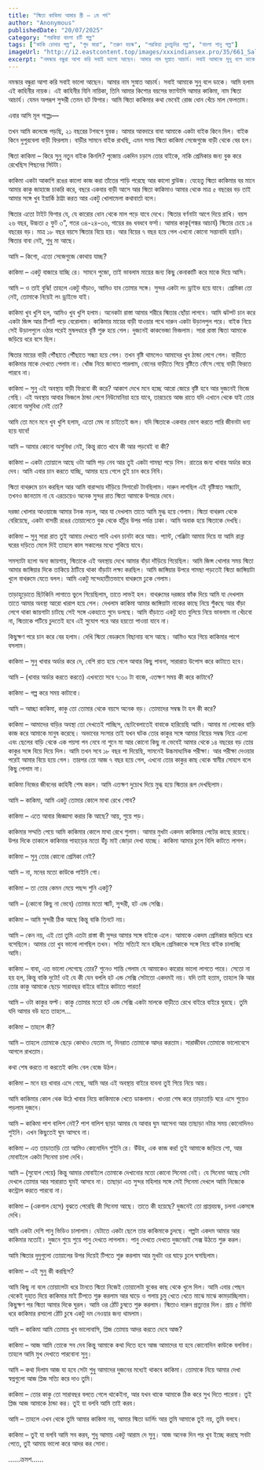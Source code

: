 ```yaml
---
title: "স্মিতা কাকিমা আমার স্ত্রী — ১ম পর্ব"
author: "Anonymous"
publishedDate: "20/07/2025"
category: "পরকিয়া বাংলা চটি গল্প"
tags: ["কাকি চোদার গল্প", "গুদ মারা", "তরুণ বয়স্ক", "পরকিয়া চুদাচুদির গল্প", "বাংলা পানু গল্প"]
imageUrl: "http://i2.eastcontent.top/images/xxxindiansex.pro/35/661_Saleena.jpg"
excerpt: "নমস্কার বন্ধুরা আশা করি সবাই ভালো আছেন। আমার নাম সুস্নাত আচার্য। সবাই আমাকে সুনু বলে ডাকে। আমি হলাম এই কাহিনীর নায়ক। এই কাহিনীর যিনি নায়িকা, তিনি আমার কিশোর বয়সের ফ্যান্টাসি আমার কাকিমা, নাম স্মিতা..."
---
```


নমস্কার বন্ধুরা আশা করি সবাই ভালো আছেন। আমার নাম সুস্নাত আচার্য। সবাই আমাকে সুনু বলে ডাকে। আমি হলাম এই কাহিনীর নায়ক। এই কাহিনীর যিনি নায়িকা, তিনি আমার কিশোর বয়সের ফ্যান্টাসি আমার কাকিমা, নাম স্মিতা আচার্য। যেমন অপরূপ সুন্দরী তেমন হট ফিগার। আমি স্মিতা কাকিমার কথা ভেবেই রোজ ধোন খেঁচে মাল ফেলতাম।


এবার আসি মূল গল্পেঃ—


তখন আমি কলেজে পড়ছি, ২১ বছরের টগবগে যুবক। আমার আবদারে বাবা আমাকে একটা বাইক কিনে দিল। বাইক কিনে দুপুরবেলা বাড়ী ফিরলাম। বাড়ীর সামনে বাইক রাখছি, এমন সময় স্মিতা কাকিমা সেজেগুজে বাড়ী থেকে বের হল।


স্মিতা কাকিমা – কিরে সুনু নতুন বাইক কিনলি? পুজোয় একদিন চড়াস তোর বাইকে, নাকি প্রেমিকার জন্য বুক করে রেখেছিস পিছনের সিটটা।


কাকিমা একটা আকাশি রঙের কালো কাজ করা তাঁতের শাড়ি পরেছে আর কালো ব্লাউজ। যেহেতু স্মিতা কাকিমার বর মানে আমার কাকু জাহাজে চাকরি করে, বছরে একবার বাড়ী আসে আর স্মিতা কাকিমাও আমার থেকে মাত্র ৫ বছরের বড় তাই আমার সঙ্গে খুব ইয়ার্কি ঠাট্টা করত আর একটু খোলামেলা কথাবার্তা বলে।


স্মিতার এতো টাইট ফিগার যে, যে কারোর ধোন থেকে মাল পড়ে যাবে দেখে। স্মিতার বর্ণনাটা আগে দিয়ে রাখি। বয়স ২৬ বছর, উচ্চতা ৫ ফুট ৩”, গতর ৩৪-২৪-৩৬, গায়ের রঙ ধবধবে ফর্সা। আমার কাকু(শঙ্কর আচার্য) স্মিতার চেয়ে ১৪ বছরের বড়। মাত্র ১৮ বছর বয়সে স্মিতার বিয়ে হয়। আর বিয়ের ৭ বছর হয়ে গেল এখনো কোনো সন্তানাদি হয়নি। স্মিতার বাবা নেই, শুধু মা আছে।


আমি – কিগো, এতো সেজেগুজে কোথায় যাচ্ছ?

কাকিমা – একটু বাজারে যাচ্ছি রে। সামনে পুজো, তাই ভাবলাম মায়ের জন্য কিছু কেনাকাটি করে মাকে দিয়ে আসি।

আমি – ও তাই বুঝি! তাহলে একটু দাঁড়াও, আমিও যাব তোমার সঙ্গে। সুন্দর একটা লং ড্রাইভ হয়ে যাবে। প্রেমিকা তো নেই, তোমাকে নিয়েই লং ড্রাইভে যাই।


কাকিমা খুব খুশি হল, আমিও খুব খুশি হলাম। অনেকটা রাস্তা আমার শরীরে স্মিতার ছোঁয়া লাগবে। আমি ঝটপট চান করে একটা জিন্স আর টিশার্ট পড়ে বেরোলাম। কাকিমার মায়ের বাড়ী যাওয়ার পথে দারুন একটা উড়ালপুল পরে। বাইক নিয়ে সেই উড়ালপুলে ওঠার পরেই মুষলধারে বৃষ্টি শুরু হয়ে গেল। দুজনেই কাকভেজা ভিজলাম। সারা রাস্তা স্মিতা আমাকে জড়িয়ে ধরে বসে ছিল।


স্মিতার মায়ের বাড়ী পৌঁছাতে পৌঁছাতে সন্ধ্যা হয়ে গেল। তখন বৃষ্টি থামলেও আমাদের খুব ঠান্ডা লেগে গেল। বাড়ীতে কাকিমার মাকে দেখতে পেলাম না। খোঁজ নিয়ে জানতে পারলাম, বোনের বাড়ীতে গিয়ে বৃষ্টিতে ফেঁসে গেছে বাড়ী ফিরতে পারবে না।


কাকিমা – সুনু এই অবস্থায় বাড়ী ফিরবো কী করে? আকাশ দেখে মনে হচ্ছে আরো জোরে বৃষ্টি হবে আর দুজনেই ভিজে গেছি। এই অবস্থায় আবার ভিজলে ঠান্ডা লেগে নিউমোনিয়া হয়ে যাবে, তারচেয়ে আজ রাতে যদি এখানে থেকে যাই তোর কোনো অসুবিধা নেই তো?


আমি তো মনে মনে খুব খুশি হলাম, এতো মেঘ না চাইতেই জল। যদি স্মিতাকে একবার ভোগ করতে পারি জীবনটা ধন্য হয়ে যাবে!


আমি – আমার কোনো অসুবিধা নেই, কিন্তু রাতে খাবে কী আর পড়বেই বা কী?


কাকিমা – একটা তোয়ালে আছে ওটা আমি পড় নেব আর তুই একটা গামছা পড়ে নিস। রাতের জন্য খাবার অর্ডার করে দেব। আমি এবার চান করতে যাচ্ছি, আমার হয়ে গেলে তুই চান করে নিবি।


স্মিতা বাথরুমে চান করছিল আর আমি বারান্দায় দাঁড়িয়ে সিগারেট টানছিলাম। দারুন লাগছিল এই বৃষ্টিস্নাত সন্ধ্যাটা, তখনও জানতাম না যে এরচেয়েও অনেক সুন্দর রাত স্মিতা আমাকে উপহার দেবে।


দরজা খোলার আওয়াজে আমার টনক নড়ল, আর যা দেখলাম তাতে আমি মুগ্ধ হয়ে গেলাম। স্মিতা বাথরুম থেকে বেরিয়েছে, একটা বাসন্তী রঙের তোয়ালেতে বুক থেকে হাঁঁটুর উপর পর্যন্ত ঢাকা। আমি অবাক হয়ে স্মিতাকে দেখছি।


কাকিমা – সুনু সারা রাত তুই আমায় দেখতে পাবি এখন চানটা করে আয়। প্যান্ট, গেঞ্জিটা আমায় দিয়ে যা আমি রান্না ঘরের দড়িতে মেলে দিই তাহলে কাল সকালের মধ্যে শুকিয়ে যাবে।


সমস্যাটা হলো অন্য জায়গায়, স্মিতাকে এই অবস্থায় দেখে আমার বাঁড়া দাঁড়িয়ে গিয়েছিল। আমি জিন্স খোলার সময় স্মিতা আমার জাঙ্গিয়ার দিকে তাকিয়ে ঠাটিয়ে থাকা বাঁড়াটা লক্ষ্য করছিল। আমি জাঙ্গিয়ার উপরে গামছা পড়তেই স্মিতা জাঙ্গিয়াটা খুলে বাথরুমে যেতে বলল। আমি একটু সন্দেহাতীতভাবে বাথরুমে ঢুকে গেলাম।


তাড়াহুড়োতে ছিটকিনি লাগাতে ভুলে গিয়েছিলাম, তাতে লাভই হল। বাথরুমের দরজার ফাঁক দিয়ে আমি যা দেখলাম তাতে আমার অবস্থা আরো খারাপ হয়ে গেল। দেখলাম কাকিমা আমার জাঙ্গিয়াটা নাকের কাছে নিয়ে শুঁকছে আর বাঁড়া লেগে থাকা জায়গাটা চাটছে সেই সঙ্গে একহাতে গুদে ডলছে। আমি বাঁড়াতে একটু হাত বুলিয়ে নিয়ে ভাবলাম না খেঁচবো না, স্মিতাকে পটিয়ে চুদতেই হবে এই সুযোগ পরে আর হয়তো পাওয়া যাবে না।


কিছুক্ষণ পরে চান করে বের হলাম। দেখি স্মিতা বেডরুমে বিছানায় বসে আছে। আমিও ঘরে গিয়ে কাকিমার পাশে বসলাম।


কাকিমা – সুনু খাবার অর্ডার করে দে, বেশি রাত হয়ে গেলে আবার কিছু পাবনা, সারারাত উপোস করে কাটাতে হবে।

আমি – (খাবার অর্ডার করতে করতে) এখনতো সবে ৭:৩০ টা বাজে, এতক্ষণ সময় কী করে কাটাবে?

কাকিমা – গল্প করে সময় কাটাবো।

আমি – আচ্ছা কাকিমা, কাকু তো তোমার থেকে বয়সে অনেক বড়। তোমাদের সম্বন্ধ টা হল কী করে?

কাকিমা – আমাদের বাড়ির অবস্থা তো দেখতেই পাচ্ছিস, ছোটবেলাতেই বাবাকে হারিয়েছি আমি। আমার মা লোকের বাড়ি কাজ করে আমাকে মানুষ করেছে। অভাবের সংসার তাই যখন ঘটক তোর কাকুর সঙ্গে আমার বিয়ের সম্বন্ধ নিয়ে এলো এবং ছেলের বাড়ি থেকে এক পয়সা পন নেবে না শুনে মা আর কোনো কিছু না ভেবেই আমার থেকে ১৪ বছরের বড় তোর কাকুর সঙ্গে বিয়ে দিয়ে দিল। আমি তখন সবে ১৮ বছর পা দিয়েছি, সামনেই উচ্চমাধ্যমিক পরীক্ষা। আর পরীক্ষা দেওয়ার পরেই আমার বিয়ে হয়ে গেল। তারপর তো আজ ৭ বছর হয়ে গেল, এখনো তোর কাকুর কাছ থেকে স্বামীর সোহাগ বলে কিছু পেলাম না।


কাকিমা নিজের জীবনের কাহিনী শেষ করল। আমি এতক্ষণ দুচোখ দিয়ে মুগ্ধ হয়ে স্মিতার রূপ দেখছিলাম।


আমি – কাকিমা, আমি একটু তোমার কোলে মাথা রেখে শোব?

কাকিমা – এতে আবার জিজ্ঞাসা করার কি আছে? আয়, শুয়ে পড়।


কাকিমার সম্মতি পেয়ে আমি কাকিমার কোলে মাথা রেখে শুলাম। আমার মুখটা একদম কাকিমার পেটের কাছে রয়েছে। উপর দিকে তাকালে কাকিমার পাহাড়ের মতো উঁচু মাই জোড়া দেখা যাচ্ছে। কাকিমা আমার চুলে বিলি কাটতে লাগল।


কাকিমা – সুনু তোর কোনো প্রেমিকা নেই?

আমি – না, মনের মতো কাউকে পাইনি গো।

কাকিমা – তা তোর কেমন মেয়ে পছন্দ শুনি একটু?

আমি – (কোনো কিছু না ভেবে) তোমার মতো স্মার্ট, সুন্দরী, হট এন্ড সেক্সি।

কাকিমা – আমি সুন্দরী ঠিক আছে কিন্তু বাকি তিনটে নয়।

আমি – কেন নয়, এই তো তুমি এতটা রাস্তা কী সুন্দর আমার সঙ্গে বাইকে এলে। আমাকে একদম প্রেমিকার জড়িয়ে ধরে বসেছিলে। আমার তো খুব ভালো লাগছিল তখন। সত্যি সত্যিই মনে হচ্ছিল প্রেমিকাকে সঙ্গে নিয়ে বাইক চালাচ্ছি আমি।

কাকিমা – বাবা, এত ভালো লেগেছে তোর? শুনেও শান্তি পেলাম যে আমাকেও কারোর ভালো লাগতে পারে। সেতো না হয় হল, কিন্তু বাকি দুটো! ওই যে কী যেন বললি হট এন্ড সেক্সি সেটাতো একদম‌ই নয়। যদি তাই হতাম, তাহলে কি আর তোর কাকু আমাকে ছেড়ে সারাবছর বাইরে বাইরে কাটাতে পারত!

আমি – ওটা কাকুর ফল্ট। কাকু তোমার মতো হট এন্ড সেক্সি একটা মালকে বাড়ীতে রেখে বাইরে‌ বাইরে ঘুরছে। তুমি যদি আমার ব‌উ হতে তাহলে…

কাকিমা – তাহলে কী?

আমি – তাহলে তোমাকে ছেড়ে কোথাও যেতাম না, দিনরাত তোমাকে আদর করতাম। সারাজীবন তোমাকে ভালোবেসে আগলে রাখতাম।


কথা শেষ করতে না করতেই কলিং বেল বেজে উঠল।


কাকিমা – মনে হয় খাবার এসে গেছে, আমি আর এই অবস্থায় বাইরে যাবনা তুই গিয়ে নিয়ে আয়।


আমি কাকিমার কোল থেক উঠে খাবার নিয়ে কাকিমাকে খেতে ডাকলাম। খাওয়া শেষ‌ করে তাড়াতাড়ি ঘরে এসে শুয়েও পড়লাম দুজনে।


আমি – কাকিমা পাশ বালিশ নেই? পাশ বালিশ ছাড়া আমার যে আবার ঘুম আসেনা আর তাছাড়া নটার সময় কোনোদিনও শুইনি। এখন কিছুতেই ঘুম আসবে না।

কাকিমা – এত তাড়াতাড়ি তো আমিও কোনোদিন শুইনি রে। উঁউহ, এক কাজ কর! তুই আমাকে জড়িয়ে শো, আর মোবাইলে একটা সিনেমা চালা দেখি।

আমি – (সুযোগ পেয়ে) কিন্তু আমার মোবাইলে তোমাকে দেখানোর মতো কোনো সিনেমা নেই। যে সিনেমা আছে সেটা দেখলে তোমার আর সারারাত ঘুমই আসবে না। তাছাড়া এত সুন্দর মহিলার সঙ্গে সেই সিনেমা দেখলে আমি নিজেকে কন্ট্রোল করতে পারবো না।

কাকিমা – (একগাল হেসে) বুঝতে পেরেছি কী সিনেমা আছে। তাতে কী হয়েছে? দুজনেই তো প্রাপ্তবয়স্ক, চলনা একসঙ্গে দেখি।


আমি একটা দেশি পানু ভিডিও চালালাম। যেটাতে একটা ছেলে তার কাকিমাকে চুদছে। গল্পটা একদম আমার আর কাকিমার মতোই। দুজনে শুয়ে শুয়ে পানু দেখতে লাগলাম। পানু দেখতে দেখতে দুজনেরই সেক্স উঠতে শুরু করল।

আমি স্মিতার দুদুগুলো তোয়ালের উপর দিয়েই টিপতে শুরু করলাম আর মুখটা ওর ঘাড়ে চুলে ঘসছিলাম।


কাকিমা – এই সুনু কী করছিস?


আমি কিছু না বলে তোয়ালেটা ধরে টানতে স্মিতা নিজেই তোয়ালেটা বুকের কাছ থেকে খুলে দিল। আমি এবার পেছন থেকেই দুহাত দিয়ে কাকিমার মাই টিপতে শুরু করলাম আর ঘাড়ে ও গলায় চুমু খেতে খেতে মাঝে মাঝে কামড়াচ্ছিলাম। কিছুক্ষণ পর স্মিতা আমার দিকে ঘুরল। আমি ওর ঠোঁট চুষতে শুরু করলাম। স্মিতাও দারুন প্রত্যুত্তর দিল। প্রায় ৫ মিনিট ধরে কাকিমার রসালো ঠোঁট চুষে একটু দম নেওয়ার জন্য থামলাম।


আমি – কাকিমা আমি তোমায় খুব ভালোবাসি, প্লিজ তোমায় আদর করতে দেবে আজ?

কাকিমা – আজ আমি তোকে সব দেব কিন্তু আমাকে কথা দিতে হবে আজ আমাদের যা হবে কোনোদিন কাউকে বলবিনা। তাহলে আমি মুখ দেখাতে পারবোনা সুনু।

আমি – কথা দিলাম আজ যা হবে সেটা শুধু আমাদের দুজনের মধ্যেই থাকবে কাকিমা। তোমাকে নিয়ে আমার দেখা স্বপ্নগুলো আজ প্লিজ সত্যি করে দাও তুমি।

কাকিমা – তোর কাকু তো সারাবছর বলতে গেলে থাকেইনা, আর যখন থাকে আমাকে ঠিক করে সুখ দিতে পারেনা। তুই প্লিজ আজ আমাকে ঠান্ডা কর। তুই যা বলবি আমি তাই করব।

আমি – তাহলে এখন থেকে তুমি আমার কাকিমা নয়, আমার স্মিতা ডার্লিং আর তুমি আমাকে তুই নয়, তুমি বলবে।

কাকিমা – তুই যা বলবি আমি সব করব, শুধু আমায় একটু আরাম দে সুনু। আজ অনেক দিন পর খুব ইচ্ছে করছে সবটা পেতে, তুই আমায় ভালো করে আদর কর সোনা।


……ক্রমশ……
